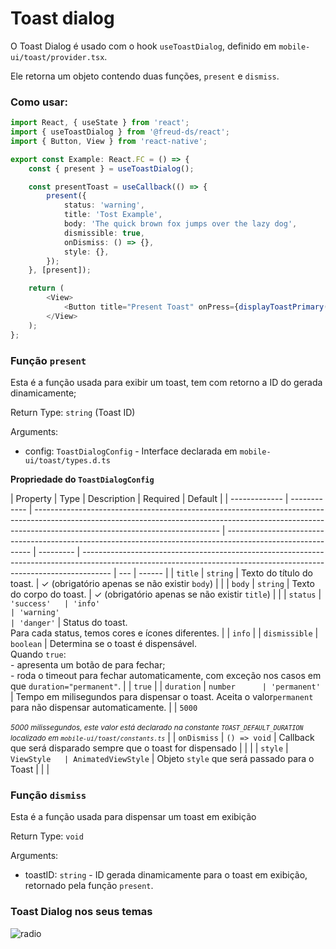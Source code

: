
# Toast dialog

O Toast Dialog é usado com o hook `useToastDialog`, definido em `mobile-ui/toast/provider.tsx`.

Ele retorna um objeto contendo duas funções, `present` e `dismiss`.

### Como usar:

```typescript
import React, { useState } from 'react';
import { useToastDialog } from '@freud-ds/react';
import { Button, View } from 'react-native';

export const Example: React.FC = () => {
	const { present } = useToastDialog();

	const presentToast = useCallback(() => {
		present({
			status: 'warning',
			title: 'Tost Example',
			body: 'The quick brown fox jumps over the lazy dog',
			dismissible: true,
			onDismiss: () => {},
			style: {},
		});
	}, [present]);

	return (
		<View>
			<Button title="Present Toast" onPress={displayToastPrimary('info')} />
		</View>
	);
};
```

### Função `present`

Esta é a função usada para exibir um toast, tem com retorno a ID do gerada dinamicamente;

Return Type: `string` (Toast ID)

Arguments:

- config: `ToastDialogConfig` - Interface declarada em `mobile-ui/toast/types.d.ts`

**Propriedade do `ToastDialogConfig`**

| Property      | Type         | Description                                                                                                                                                                                                | Required                                                                                                    | Default   |
| ------------- | ------------ | ---------------------------------------------------------------------------------------------------------------------------------------------------------------------------------------------------------- | ----------------------------------------------------------------------------------------------------------- | --------- | ------------------------------------------------------------------------------------------------------------------------------------------------------------------- | --- | ------ |
| `title`       | `string`     | Texto do título do toast.                                                                                                                                                                                  | ✓ (obrigatório apenas se não existir `body`)                                                                |           |
| `body`        | `string`     | Texto do corpo do toast.                                                                                                                                                                                   | ✓ (obrigatório apenas se não existir `title`)                                                               |           |
| `status`      | `'success'   | 'info'                                                                                                                                                                                                     | 'warning'                                                                                                   | 'danger'` | Status do toast. <br />Para cada status, temos cores e ícones diferentes.                                                                                           |     | `info` |
| `dismissible` | `boolean`    | Determina se o toast é dispensável. <br />Quando `true`:<br />- apresenta um botão de para fechar;<br />- roda o timeout para fechar automaticamente, com exceção nos casos em que `duration="permanent"`. |                                                                                                             | `true`    |
| `duration`    | `number      | 'permanent'`                                                                                                                                                                                               | Tempo em milisegundos para dispensar o toast. Aceita o valor`permanent` para não dispensar automaticamente. |           | `5000`<br /><br />_<small>5000 milissegundos, este valor está declarado na constante `TOAST_DEFAULT_DURATION` localizado em `mobile-ui/toast/constants.ts`</small>_ |
| `onDismiss`   | `() => void` | Callback que será disparado sempre que o toast for dispensado                                                                                                                                              |                                                                                                             |           |
| `style`       | `ViewStyle   | AnimatedViewStyle`                                                                                                                                                                                         | Objeto `style` que será passado para o Toast                                                                |           |                                                                                                                                                                     |

### Função `dismiss`

Esta é a função usada para dispensar um toast em exibição

Return Type: `void`

Arguments:

- toastID: `string` - ID gerada dinamicamente para o toast em exibição, retornado pela função `present`.

### Toast Dialog nos seus temas

<img src="./assets/toasts-dialog.png" alt="radio" align=left />
